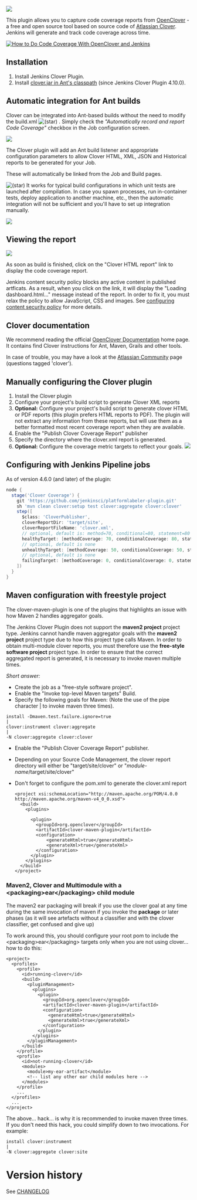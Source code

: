 ![](docs/images/clover-summary.png)

This plugin allows you to capture code coverage reports from
[OpenClover](http://openclover.org/) - a free and open source tool based
on source code of [Atlassian Clover](https://atlassian.com/software/clover/).
Jenkins will generate and track code coverage across time.

[![How to Do Code Coverage With OpenClover and Jenkins](https://img.youtube.com/vi/hvb7wqkiNik/0.jpg)](https://www.youtube.com/watch?v=hvb7wqkiNik)

## Installation

1.  Install Jenkins Clover Plugin.
2.  Install [clover.jar in Ant's classpath](http://openclover.org/doc/manual/latest/ant--adding-to-ants-classpath.html)
    (since Jenkins Clover Plugin 4.10.0).

## Automatic integration for Ant builds

Clover can be integrated into Ant-based builds without the need to modify the build.xml
![(star)](docs/images/star_yellow.svg)
. Simply check the *"Automatically record and report Code Coverage"* checkbox in the Job configuration screen.

![](docs/images/clover-one-click.png)

The Clover plugin will add an Ant build listener and appropriate configuration parameters to allow Clover HTML, XML, JSON and Historical reports to be generated for your Job.

These will automatically be linked from the Job and Build pages.

![(star)](docs/images/star_yellow.svg)
It works for typical build configurations in which unit tests are launched after compilation.
In case you spawn processes, run in-container tests, deploy application to another machine, etc., then the automatic integration will not be sufficient and you'll have to set up integration manually.

![](docs/images/clover-treemap.png)

## Viewing the report

[![](docs/images/twitter3.png)](http://twitter.com/cloverallover)

As soon as build is finished, click on the "Clover HTML report" link to display the code coverage report.

Jenkins content security policy blocks any active content in published artficats.
As a result, when you click on the link, it will display the "Loading dashboard.html..." message instead of the report.
In order to fix it, you must relax the policy to allow JavaScript, CSS and images.
See [configuring content security policy](https://www.jenkins.io/doc/book/security/configuring-content-security-policy/) for more details.

## Clover documentation

We recommend reading the official [OpenClover Documentation](http://openclover.org/documentation) home page.
It contains find Clover instructions for Ant, Maven, Grails and other tools.

In case of trouble, you may have a look at the [Atlassian Community](https://community.atlassian.com/) page (questions tagged 'clover').

## Manually configuring the Clover plugin

1.  Install the Clover plugin
2.  Configure your project's build script to generate Clover XML reports
3.  **Optional:** Configure your project's build script to generate
    clover HTML or PDF reports (this plugin prefers HTML reports to
    PDF). The plugin will not extract any information from these
    reports, but will use them as a better formatted most recent
    coverage report when they are available.
4.  Enable the "Publish Clover Coverage Report" publisher
5.  Specify the directory where the clover.xml report is generated.
6.  **Optional:** Configure the coverage metric targets to reflect your
    goals.
    ![](docs/images/clover-config.gif)

## Configuring with Jenkins Pipeline jobs

As of version 4.6.0 (and later) of the plugin:

``` groovy
node {
  stage('Clover Coverage') {
    git 'https://github.com/jenkinsci/platformlabeler-plugin.git'
    sh 'mvn clean clover:setup test clover:aggregate clover:clover'
    step([
      $class: 'CloverPublisher',
      cloverReportDir: 'target/site',
      cloverReportFileName: 'clover.xml',
      // optional, default is: method=70, conditional=80, statement=80
      healthyTarget: [methodCoverage: 70, conditionalCoverage: 80, statementCoverage: 80],
      // optional, default is none
      unhealthyTarget: [methodCoverage: 50, conditionalCoverage: 50, statementCoverage: 50],
      // optional, default is none
      failingTarget: [methodCoverage: 0, conditionalCoverage: 0, statementCoverage: 0]
    ])
  }
}
```

## Maven configuration with freestyle project

The clover-maven-plugin is one of the plugins that highlights an issue with how Maven 2 handles aggregator goals.

The Jenkins Clover Plugin does not support the **maven2 project** project type.
Jenkins cannot handle maven aggregator goals with the **maven2 project** project type due to how this project type calls Maven.
In order to obtain multi-module clover reports, you must therefore use the **free-style software project** project type.
In order to ensure that the correct aggregated report is generated, it is necessary to invoke maven multiple times.

*Short answer:*

-   Create the job as a "free-style software project".
-   Enable the "Invoke top-level Maven targets" Build.
-   Specify the following goals for Maven: (Note the use of the pipe
    character \| to invoke maven three times).

```
install -Dmaven.test.failure.ignore=true
|
clover:instrument clover:aggregate
|
-N clover:aggregate clover:clover
```

-   Enable the "Publish Clover Coverage Report" publisher.
-   Depending on your Source Code Management, the clover report
    directory will either be "target/site/clover" or
    "*module-name*/target/site/clover"
-   Don't forget to configure the pom.xml to generate the clover.xml report

    ```
    <project xsi:schemaLocation="http://maven.apache.org/POM/4.0.0 http://maven.apache.org/maven-v4_0_0.xsd">
      <build>
        <plugins>

          <plugin>
            <groupId>org.openclover</groupId>
            <artifactId>clover-maven-plugin</artifactId>
            <configuration>
                <generateHtml>true</generateHtml>
                <generateXml>true</generateXml>
            </configuration>
          </plugin>
        </plugins>
      </build>
    </project>
    ```

### Maven2, Clover and Multimodule with a \<packaging\>ear\</packaging\> child module

The maven2 ear packaging will break if you use the clover goal at any
time during the same invocation of maven if you invoke the **package**
or later phases (as it will see artefacts without a classifier and with
the clover classifier, get confused and give up)

To work around this, you should configure your root pom to include the
\<packaging\>ear\</packaging\> targets only when you are not using
clover... how to do this:

```
<project>
  <profiles>
    <profile>
      <id>running-clover</id>
      <build>
        <pluginManagement>
          <plugins>
            <plugin>
              <groupId>org.openclover</groupId>
              <artifactId>clover-maven-plugin</artifactId>
              <configuration>
                <generateHtml>true</generateHtml>
                <generateXml>true</generateXml>
              </configuration>
            </plugin>
          </plugins>
        </pluginManagement>
      </build>
    </profile>
    <profile>
      <id>not-running-clover</id>
      <modules>
        <module>my-ear-artifact</module>
        <!-- list any other ear child modules here -->
      </modules>
    </profile>
    ...
  </profiles>
  ...
</project>
```

The above... hack... is why it is recommended to invoke maven three times.
If you don't need this hack, you could simplify down to two invocations.
For example:

```
install clover:instrument
|
-N clover:aggregate clover:site
```

# Version history

See [CHANGELOG](CHANGELOG.md)
